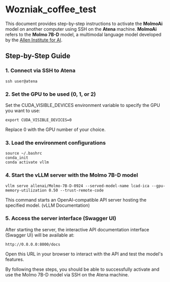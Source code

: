 # Wozniak_coffee_test

This document provides step-by-step instructions to activate the **MolmoAi** model on another computer using SSH on the **Atena** machine. **MolmoAi** refers to the **Molmo 7B-D** model, a multimodal language model developed by the [Allen Institute for AI](https://huggingface.co/allenai/Molmo-7B-D-0924).

## Step-by-Step Guide

### 1. Connect via SSH to Atena

    ssh user@atena

### 2. Set the GPU to be used (0, 1, or 2)

Set the CUDA_VISIBLE_DEVICES environment variable to specify the GPU you want to use:

    export CUDA_VISIBLE_DEVICES=0

Replace 0 with the GPU number of your choice.

### 3. Load the environment configurations

    source ~/.bashrc
    conda_init
    conda activate vllm

### 4. Start the vLLM server with the Molmo 7B-D model

    vllm serve allenai/Molmo-7B-D-0924 --served-model-name lcad-ica --gpu-memory-utilization 0.50 --trust-remote-code

This command starts an OpenAI-compatible API server hosting the specified model. (vLLM Documentation)

### 5. Access the server interface (Swagger UI)

After starting the server, the interactive API documentation interface (Swagger UI) will be available at:

    http://0.0.0.0:8000/docs

Open this URL in your browser to interact with the API and test the model's features.

By following these steps, you should be able to successfully activate and use the Molmo 7B-D model via SSH on the Atena machine.
